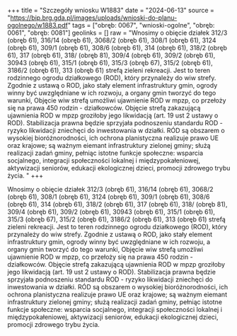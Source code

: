 +++
title = "Szczegóły wniosku W1883"
date = "2024-06-13"
source = "https://bip.brg.gda.pl/images/uploads/wnioski-do-planu-ogolnego/w1883.pdf"
tags = ["obręb: 0067", "wnioski-ogolne", "obręb: 0061", "obręb: 0081"]
geolinks = []
raw = "Wnosimy o obięcie działek 312/3 (obręb 61), 316/14 (obręb 61), 3068/2 (obręb 61), 308/1 (obręb 61), 3124 (obręb 61), 309/1 (obręb 61), 308/6 (obręb 61), 314 (obręb 61), 318/2 (obręb 61), 317 (obręb 61), 318/ (obręb 81), 309/4 (obręb 61), 309/2 (obręb 61), 30943 (obręb 61), 315/1 (obręb 61), 315/3 (obręb 67), 315/2 (obręb 61), 3186/2 (obręb 61), 313 (obręb 61) strefą zieleni  rekreacji. Jest to teren rodzinnego ogrodu działkowego (ROD), który przynależy do wiw strefy. Zgodnie z ustawą o ROD, jako stały element infrastruktury gmin, ogrody winny być uwzględniane w ich rozwoju, a organy gmin tworzyć do tego warunki, Objęcie wiw strefą umożliwi ujawnienie ROD w mpzp, co przełoży się na prawa 450 rodzin - działkowców. Objęcie strefą zakazującą ujawnienia ROD w mpzp groziłoby jego likwidacją (art. 19 ust 2 ustawy o ROD). Stabilizacja prawna będzie sprzyjała podnoszeniu standardu ROD - ryzyko likwidacji zniechęci do inwestowania w działki. RÓD są obszarem o wysokiej bioróżnorodności, ich ochrona planistyczna realizuje prawo UE oraz krajowe; są ważnym eiemant infrastruktury zielonej gminy; służą realizacji zadań gminy, pełniąc istotne funkcje społeczne: wsparcia socjalnego, integracji społeczności lokalnej i międzypokałeniowej, aktywizacji seniorów, edukacji ekologicznej dzieci, promocji zdrowego trybu życia. "
+++

Wnosimy o obięcie działek 312/3 (obręb 61), 316/14 (obręb 61), 3068/2 (obręb 61), 308/1 (obręb 61),
3124 (obręb 61), 309/1 (obręb 61), 308/6 (obręb 61), 314 (obręb 61), 318/2 (obręb 61), 317 (obręb 61), 318/
(obręb 81), 309/4 (obręb 61), 309/2 (obręb 61), 30943 (obręb 61), 315/1 (obręb 61), 315/3 (obręb 67), 315/2 (obręb
61), 3186/2 (obręb 61), 313 (obręb 61) strefą zieleni  rekreacji. Jest to teren rodzinnego ogrodu działkowego
(ROD), który przynależy do wiw strefy. Zgodnie z ustawą o ROD, jako stały element infrastruktury gmin, ogrody
winny być uwzględniane w ich rozwoju, a organy gmin tworzyć do tego warunki, Objęcie wiw strefą umożliwi
ujawnienie ROD w mpzp, co przełoży się na prawa 450 rodzin - działkowców. Objęcie strefą zakazującą
ujawnienia ROD w mpzp groziłoby jego likwidacją (art. 19 ust 2 ustawy o ROD). Stabilizacja prawna będzie
sprzyjała podnoszeniu standardu ROD - ryzyko likwidacji zniechęci do inwestowania w działki. RÓD są obszarem
o wysokiej bioróżnorodności, ich ochrona planistyczna realizuje prawo UE oraz krajowe; są ważnym eiemant
infrastruktury zielonej gminy; służą realizacji zadań gminy, pełniąc istotne funkcje społeczne: wsparcia socjalnego,
integracji społeczności lokalnej i międzypokałeniowej, aktywizacji seniorów, edukacji ekologicznej dzieci, promocji
zdrowego trybu życia.



